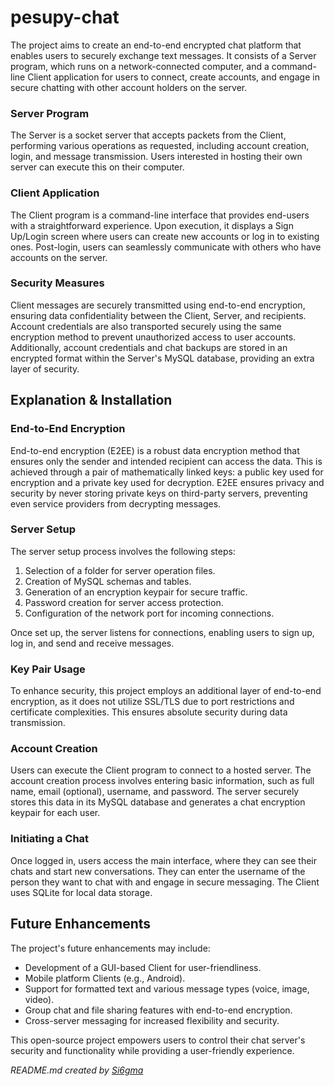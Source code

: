 # pesupy-chat

The project aims to create an end-to-end encrypted chat platform that enables users to securely exchange text messages. It consists of a Server program, which runs on a network-connected computer, and a command-line Client application for users to connect, create accounts, and engage in secure chatting with other account holders on the server.

### Server Program

The Server is a socket server that accepts packets from the Client, performing various operations as requested, including account creation, login, and message transmission. Users interested in hosting their own server can execute this on their computer.

### Client Application

The Client program is a command-line interface that provides end-users with a straightforward experience. Upon execution, it displays a Sign Up/Login screen where users can create new accounts or log in to existing ones. Post-login, users can seamlessly communicate with others who have accounts on the server.

### Security Measures

Client messages are securely transmitted using end-to-end encryption, ensuring data confidentiality between the Client, Server, and recipients. Account credentials are also transported securely using the same encryption method to prevent unauthorized access to user accounts. Additionally, account credentials and chat backups are stored in an encrypted format within the Server's MySQL database, providing an extra layer of security.

## Explanation &amp; Installation

### End-to-End Encryption

End-to-end encryption (E2EE) is a robust data encryption method that ensures only the sender and intended recipient can access the data. This is achieved through a pair of mathematically linked keys: a public key used for encryption and a private key used for decryption. E2EE ensures privacy and security by never storing private keys on third-party servers, preventing even service providers from decrypting messages.

### Server Setup

The server setup process involves the following steps:

1. Selection of a folder for server operation files.
2. Creation of MySQL schemas and tables.
3. Generation of an encryption keypair for secure traffic.
4. Password creation for server access protection.
5. Configuration of the network port for incoming connections.

Once set up, the server listens for connections, enabling users to sign up, log in, and send and receive messages.

### Key Pair Usage

To enhance security, this project employs an additional layer of end-to-end encryption, as it does not utilize SSL/TLS due to port restrictions and certificate complexities. This ensures absolute security during data transmission.

### Account Creation

Users can execute the Client program to connect to a hosted server. The account creation process involves entering basic information, such as full name, email (optional), username, and password. The server securely stores this data in its MySQL database and generates a chat encryption keypair for each user.

### Initiating a Chat

Once logged in, users access the main interface, where they can see their chats and start new conversations. They can enter the username of the person they want to chat with and engage in secure messaging. The Client uses SQLite for local data storage.

## Future Enhancements

The project's future enhancements may include:

- Development of a GUI-based Client for user-friendliness.
- Mobile platform Clients (e.g., Android).
- Support for formatted text and various message types (voice, image, video).
- Group chat and file sharing features with end-to-end encryption.
- Cross-server messaging for increased flexibility and security.

This open-source project empowers users to control their chat server's security and functionality while providing a user-friendly experience.

_README.md created by [Si6gma](https://github.com/Si6gma)_
